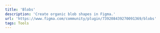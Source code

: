 ```yaml
---
title: 'Blobs'
description: 'Create organic blob shapes in Figma.'
url: 'https://www.figma.com/community/plugin/739208439270091369/blobs'
tags: Tools
---
```

